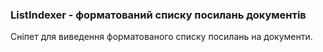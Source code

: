 
<meta http-equiv="Content-Type" content="text/html; charset=utf-8">
<h3>ListIndexer - форматований списку посилань документів </h3>
Сніпет для виведення форматованого списку посилань на документи.
